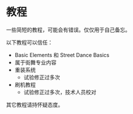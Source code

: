 # 教程

一些简短的教程，可能会有错误。仅仅用于自己备忘。

以下教程可以信任：

-  Basic Elements 和 Street Dance Basics
  - 属于街舞专业内容
- 重装系统
  - 试验修正过多次
- 刷机教程
  - 试验修正过多次，技术人员校对

其它教程请持怀疑态度。